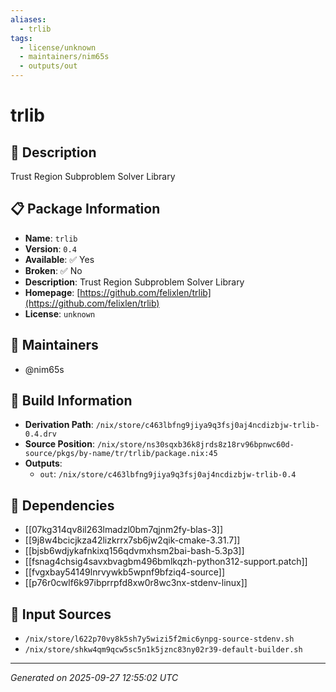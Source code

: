 ```yaml
---
aliases:
  - trlib
tags:
  - license/unknown
  - maintainers/nim65s
  - outputs/out
---
```


# trlib

## 📝 Description

Trust Region Subproblem Solver Library

## 📋 Package Information

- **Name**: `trlib`
- **Version**: `0.4`
- **Available**: ✅ Yes
- **Broken**: ✅ No
- **Description**: Trust Region Subproblem Solver Library
- **Homepage**: [https://github.com/felixlen/trlib](https://github.com/felixlen/trlib)
- **License**: `unknown`
## 👥 Maintainers

- @nim65s


## 🔧 Build Information

- **Derivation Path**: `/nix/store/c463lbfng9jiya9q3fsj0aj4ncdizbjw-trlib-0.4.drv`
- **Source Position**: `/nix/store/ns30sqxb36k8jrds8z18rv96bpnwc60d-source/pkgs/by-name/tr/trlib/package.nix:45`
- **Outputs**:
  - `out`:  `/nix/store/c463lbfng9jiya9q3fsj0aj4ncdizbjw-trlib-0.4`

## 🔗 Dependencies

- [[07kg314qv8il263lmadzl0bm7qjnm2fy-blas-3]]
- [[9j8w4bcicjkza42lizkrrx7sb6jw2qik-cmake-3.31.7]]
- [[bjsb6wdjykafnkixq156qdvmxhsm2bai-bash-5.3p3]]
- [[fsnag4chsig4savxbvagbm496bmlkqzh-python312-support.patch]]
- [[fvgxbay54149lnrvywkb5wpnf9bfziq4-source]]
- [[p76r0cwlf6k97ibprrpfd8xw0r8wc3nx-stdenv-linux]]

## 📁 Input Sources

- `/nix/store/l622p70vy8k5sh7y5wizi5f2mic6ynpg-source-stdenv.sh`
- `/nix/store/shkw4qm9qcw5sc5n1k5jznc83ny02r39-default-builder.sh`

---
*Generated on 2025-09-27 12:55:02 UTC*
